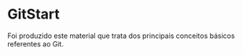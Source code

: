 # GitStart
Foi produzido este material que trata dos principais conceitos básicos referentes ao Git.
